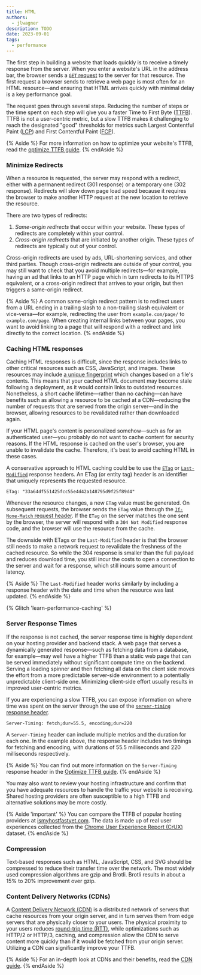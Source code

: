 ```yaml
---
title: HTML
authors:
  - jlwagner
description: TODO
date: 2023-09-01
tags:
  - performance
---
```


The first step in building a website that loads quickly is to receive a timely response from the server. When you enter a website's URL in the address bar, the browser sends a [`GET` request](https://developer.mozilla.org/docs/Web/HTTP/Methods/GET) to the server for that resource. The first request a browser sends to retrieve a web page is most often for an HTML resource—and ensuring that HTML arrives quickly with minimal delay is a key performance goal.

The request goes through several steps. Reducing the number of steps or the time spent on each step will give you a faster Time to First Byte ([TTFB](/ttfb/)). TTFB is not a user-centric metric, but a slow TTFB makes it challenging to reach the designated "good" thresholds for metrics such Largest Contentful Paint ([LCP](/lcp/)) and First Contentful Paint ([FCP](/fcp/)).

{% Aside %}
For more information on how to optimize your website's TTFB, read the [optimize TTFB guide](/optimize-ttfb/).
{% endAside %}

### Minimize Redirects

When a resource is requested, the server may respond with a redirect, either with a permanent redirect (301 response) or a temporary one (302 response). Redirects will slow down page load speed because it requires the browser to make another HTTP request at the new location to retrieve the resource.

There are two types of redirects:

1. _Same-origin redirects_ that occur within your website. These types of redirects are completely within your control.
2. _Cross-origin redirects_ that are initiated by another origin. These types of redirects are typically out of your control.

Cross-origin redirects are used by ads, URL-shortening services, and other third parties. Though cross-origin redirects are outside of your control, you may still want to check that you avoid multiple redirects—for example, having an ad that links to an HTTP page which in turn redirects to its HTTPS equivalent, or a cross-origin redirect that arrives to your origin, but then triggers a same-origin redirect.

{% Aside %}
A common same-origin redirect pattern is to redirect users from a URL ending in a trailing slash to a non-trailing slash equivalent or vice-versa—for example, redirecting the user from `example.com/page/` to `example.com/page`. When creating internal links between your pages, you want to avoid linking to a page that will respond with a redirect and link directly to the correct location.
{% endAside %}

### Caching HTML responses

Caching HTML responses is difficult, since the response includes links to other critical resources such as CSS, JavaScript, and images. These resources may include [a unique fingerprint](https://bundlers.tooling.report/hashing/) which changes based on a file's contents. This means that your cached HTML document may become stale following a deployment, as it would contain links to outdated resources. Nonetheless, a short cache lifetime—rather than no caching—can have benefits such as allowing a resource to be cached at a CDN—reducing the number of requests that are served from the origin server—and in the browser, allowing resources to be revalidated rather than downloaded again.

If your HTML page's content is personalized somehow—such as for an authenticated user—you probably do not want to cache content for security reasons. If the HTML response is cached on the user's browser, you are unable to invalidate the cache. Therefore, it's best to avoid caching HTML in these cases.

A conservative approach to HTML caching could be to use the [`ETag`](https://developer.mozilla.org/docs/Web/HTTP/Headers/ETag) or [`Last-Modified`](https://developer.mozilla.org/docs/Web/HTTP/Headers/Last-Modified) response headers. An ETag (or entity tag) header is an identifier that uniquely represents the requested resource.

```http
ETag: "33a64df551425fcc55e4d42a148795d9f25f89d4"
```

Whenever the resource changes, a new `ETag` value must be generated. On subsequent requests, the browser sends the `ETag` value through the [`If-None-Match` request header](https://developer.mozilla.org/docs/Web/HTTP/Headers/If-None-Match). If the `ETag` on the server matches the one sent by the browser, the server will respond with a `304 Not Modified` response code, and the browser will use the resource from the cache.

The downside with ETags or the `Last-Modified` header is that the browser still needs to make a network request to revalidate the freshness of the cached resource. So while the 304 response is smaller than the full payload and reduces download time, you still incur the costs to open a connection to the server and wait for a response, which still incurs some amount of latency.

{% Aside %}
The `Last-Modified` header works similarly by including a response header with the date and time when the resource was last updated.
{% endAside %}

{% Glitch 'learn-performance-caching' %}

### Server Response Times

If the response is not cached, the server response time is highly dependent on your hosting provider and backend stack. A web page that serves a dynamically generated response—such as fetching data from a database, for example—may well have a higher TTFB than a static web page that can be served immediately without significant compute time on the backend. Serving a loading spinner and then fetching all data on the client side moves the effort from a more predictable server-side environment to a potentially unpredictable client-side one. Minimizing client-side effort usually results in improved user-centric metrics.

If you are experiencing a slow TTFB, you can expose information on where time was spent on the server through the use of the [`server-timing` response header](https://developer.mozilla.org/docs/Web/HTTP/Headers/Server-Timing).

```http
Server-Timing: fetch;dur=55.5, encoding;dur=220
```

A `Server-Timing` header can include multiple metrics and the duration for each one. In the example above, the response header includes two timings for fetching and encoding, with durations of 55.5 milliseconds and 220 milliseconds respectively.

{% Aside %}
You can find out more information on the `Server-Timing` response header in the [Optimize TTFB guide](/optimize-ttfb/#understanding-high-ttfb-with-server-timing).
{% endAside %}

You may also want to review your hosting infrastructure and confirm that you have adequate resources to handle the traffic your website is receiving. Shared hosting providers are often susceptible to a high TTFB and alternative solutions may be more costly.

{% Aside 'important' %}
You can compare the TTFB of popular hosting providers at [ismyhostfastyet.com](https://ismyhostfastyet.com/). The data is made up of real user experiences collected from the [Chrome User Experience Report (CrUX)](https://developer.chrome.com/docs/crux/) dataset.
{% endAside %}

### Compression

Text-based responses such as HTML, JavaScript, CSS, and SVG should be compressed to reduce their transfer time over the network. The most widely used compression algorithms are gzip and Brotli. Brotli results in about a 15% to 20% improvement over gzip.

### Content Delivery Networks (CDNs)

A [Content Delivery Network (CDN)](/content-delivery-networks/) is a distributed network of servers that cache resources from your origin server, and in turn serves them from edge servers that are physically closer to your users. The physical proximity to your users reduces [round-trip time (RTT)](https://en.wikipedia.org/wiki/Round-trip_delay), while optimizations such as HTTP/2 or HTTP/3, caching, and compression allow the CDN to serve content more quickly than if it would be fetched from your origin server. Utilizing a CDN can significantly improve your TTFB.

{% Aside %}
For an in-depth look at CDNs and their benefits, read the [CDN guide](/content-delivery-networks/).
{% endAside %}
